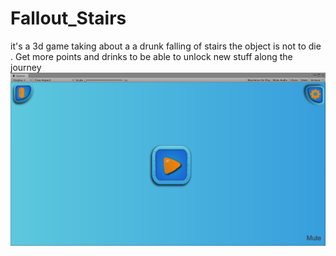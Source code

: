 # Fallout_Stairs
it's a 3d game taking about a a drunk falling of stairs  the object is not to die .
Get more points and drinks to be able to unlock new stuff along the journey 
![main menu](https://github.com/Thunderkilll/Fallout_Stairs/blob/master/FallStares/Art/Textures/fallingStairs.png)  
